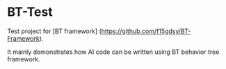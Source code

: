 BT-Test
=======

Test project for [BT framework] (https://github.com/f15gdsy/BT-Framework).

It mainly demonstrates how AI code can be written using BT behavior tree framework.
